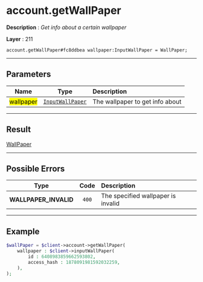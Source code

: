 # account.getWallPaper

**Description** : *Get info about a certain wallpaper*

**Layer** : 211

```tl
account.getWallPaper#fc8ddbea wallpaper:InputWallPaper = WallPaper;
```

---

## Parameters

| Name | Type | Description |
| :---: | :---: | :--- |
| <mark>wallpaper</mark> | [`InputWallPaper`](type/InputWallPaper) | The wallpaper to get info about |

---

## Result

[WallPaper](type/WallPaper)

---

## Possible Errors

| Type | Code | Description |
| :---: | :---: | :--- |
| **WALLPAPER_INVALID** | `400` | The specified wallpaper is invalid |

---

## Example

```php
$wallPaper = $client->account->getWallPaper(
	wallpaper : $client->inputWallPaper(
		id : 6408983859662593802,
		access_hash : 1878091981592032259,
	),
);
```